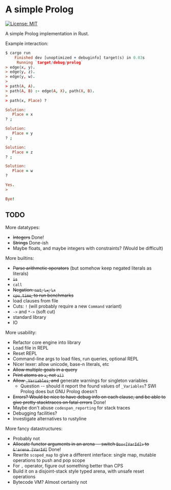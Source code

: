 # A simple Prolog

[![License: MIT](https://img.shields.io/badge/License-MIT-yellow.svg)](https://opensource.org/licenses/MIT)

A simple Prolog implementation in Rust.

Example interaction:

```prolog
$ cargo run
    Finished dev [unoptimized + debuginfo] target(s) in 0.03s
     Running `target/debug/prolog`
> edge(x, y).
> edge(y, z).
> edge(y, w).
> 
> path(A, A).
> path(A, B) :- edge(A, X), path(X, B).
> 
> path(x, Place) ?

Solution:
   Place = x
? ;

Solution:
   Place = y
? ;

Solution:
   Place = z
? ;

Solution:
   Place = w
? 

Yes.
> 

Bye!
```

## TODO

More datatypes:
 - ~~Integers~~ Done!
 - ~~Strings~~ Done-ish
 - Maybe floats, and maybe integers with constraints? (Would be difficult)

More builtins:
 - ~~Parse arithmetic operators~~ (but somehow keep negated literals as literals)
 - ~~`is`~~
 - `call`
 - ~~Negation: `not`, `\=`, `\+`~~
 - ~~`cpu_time`, to run benchmarks~~
 - load clauses from file
 - Cuts: `!` (will probably require a new `Command` variant)
 - `->` and `*->` (soft cut)
 - standard library
 - IO

More usability:
 - Refactor core engine into library
 - Load file in REPL
 - Reset REPL
 - Command-line args to load files, run queries, optional REPL
 - Nicer lexer: allow unicode, base-n literals, etc
 - ~~Allow multiple goals in a query~~
 - ~~Print atoms as `x`, not `x()`~~
 - ~~Allow `_Variables`, and~~ generate warnings for singleton variables
    * Question -- should it report the found values of `_Variables`? SWI Prolog
      does but GNU Prolog doesn't
 - ~~Errors? Would be nice to have debug info on each clause, and be able to
   give pretty stacktraces on fatal errors~~ Done!
 - Maybe don't abuse `codespan_reporting` for stack traces
 - Debugging facilities?
 - Investigate alternatives to rustyline

More fancy datastructures:
 - Probably not
 - ~~Allocate functor arguments in an arena -- switch `Box<[VarId]>` to `&'arena [VarId]`~~ Done!
 - Rewrite `scoped_map` to give a different interface: single map, mutable
   operations to push and pop scope
 - For `,` operator, figure out something better than CPS
 - Build it on a disjoint-stack style typed arena, with unsafe reset operations
 - Bytecode VM? Almost certainly not

